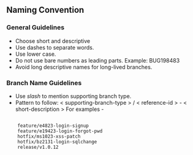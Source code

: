 ## Naming Convention

### General Guidelines

* Choose short and descriptive
* Use dashes to separate words.
* Use lower case.
* Do not use bare numbers as leading parts. Example: BUG198483
* Avoid long descriptive names for long-lived branches.

### Branch Name Guidelines

* Use *slash* to mention supporting branch type.
* Pattern to follow: 
    < supporting-branch-type > / < reference-id > - < short-description >
    For examples - 

```shell

    feature/e4823-login-signup
    feature/e19423-login-forgot-pwd
    hotfix/ms1023-xss-patch
    hotfix/bz2131-login-sqlchange
    release/v1.0.12

```

